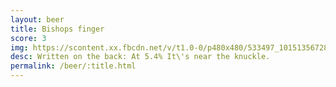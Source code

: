 ```yaml
---
layout: beer
title: Bishops finger
score: 3
img: https://scontent.xx.fbcdn.net/v/t1.0-0/p480x480/533497_10151356728563745_544345125_n.jpg?oh=f9da668e20ec8bca9ca9bb75f31c155a&oe=5838C091
desc: Written on the back: At 5.4% It\'s near the knuckle. 
permalink: /beer/:title.html
---
```


